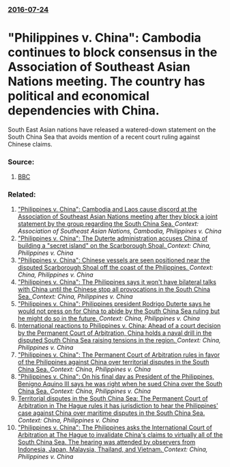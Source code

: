 ### [2016-07-24](/news/2016/07/24/index.md)

# "Philippines v. China": Cambodia continues to block consensus in the Association of Southeast Asian Nations meeting. The country has political and economical dependencies with China. 

South East Asian nations have released a watered-down statement on the South China Sea that avoids mention of a recent court ruling against Chinese claims.


### Source:

1. [BBC](http://www.bbc.com/news/world-asia-36878995)

### Related:

1. ["Philippines v. China": Cambodia and Laos cause discord at the Association of Southeast Asian Nations meeting after they block a joint statement by the group regarding the South China Sea. ](/news/2016/07/23/philippines-v-china-cambodia-and-laos-cause-discord-at-the-association-of-southeast-asian-nations-meeting-after-they-block-a-joint-state.md) _Context: Association of Southeast Asian Nations, Cambodia, Philippines v. China_
2. ["Philippines v. China": The Duterte administration accuses China of building a "secret island" on the Scarborough Shoal. ](/news/2016/09/7/philippines-v-china-the-duterte-administration-accuses-china-of-building-a-secret-island-on-the-scarborough-shoal.md) _Context: China, Philippines v. China_
3. ["Philippines v. China": Chinese vessels are seen positioned near the disputed Scarborough Shoal off the coast of the Philippines. ](/news/2016/09/5/philippines-v-china-chinese-vessels-are-seen-positioned-near-the-disputed-scarborough-shoal-off-the-coast-of-the-philippines.md) _Context: China, Philippines v. China_
4. ["Philippines v. China": The Philippines says it won't have bilateral talks with China until the Chinese stop all provocations in the South China Sea. ](/news/2016/08/31/philippines-v-china-the-philippines-says-it-won-t-have-bilateral-talks-with-china-until-the-chinese-stop-all-provocations-in-the-south-c.md) _Context: China, Philippines v. China_
5. ["Philippines v. China": Philippines president Rodrigo Duterte says he would not press on for China to abide by the South China Sea ruling but he might do so in the future. ](/news/2016/08/30/philippines-v-china-philippines-president-rodrigo-duterte-says-he-would-not-press-on-for-china-to-abide-by-the-south-china-sea-ruling-bu.md) _Context: China, Philippines v. China_
6. [International reactions to Philippines v. China: Ahead of a court decision by the Permanent Court of Arbitration, China holds a naval drill in the disputed South China Sea raising tensions in the region. ](/news/2016/07/9/international-reactions-to-philippines-v-china-ahead-of-a-court-decision-by-the-permanent-court-of-arbitration-china-holds-a-naval-drill.md) _Context: China, Philippines v. China_
7. ["Philippines v. China": The Permanent Court of Arbitration rules in favor of the Philippines against China over territorial disputes in the South China Sea. ](/news/2016/07/12/philippines-v-china-the-permanent-court-of-arbitration-rules-in-favor-of-the-philippines-against-china-over-territorial-disputes-in-the.md) _Context: China, Philippines v. China_
8. ["Philippines v. China": On his final day as President of the Philippines, Benigno Aquino III says he was right when he sued China over the South China Sea. ](/news/2016/06/29/philippines-v-china-on-his-final-day-as-president-of-the-philippines-benigno-aquino-iii-says-he-was-right-when-he-sued-china-over-the-s.md) _Context: China, Philippines v. China_
9. [Territorial disputes in the South China Sea: The Permanent Court of Arbitration in The Hague rules it has jurisdiction to hear the Philippines' case against China over maritime disputes in the South China Sea. ](/news/2015/10/30/territorial-disputes-in-the-south-china-sea-the-permanent-court-of-arbitration-in-the-hague-rules-it-has-jurisdiction-to-hear-the-philippin.md) _Context: China, Philippines v. China_
10. ["Philippines v. China": The Philippines asks the International Court of Arbitration at The Hague to invalidate China's claims to virtually all of the South China Sea. The hearing was attended by observers from Indonesia, Japan, Malaysia, Thailand, and Vietnam. ](/news/2015/07/9/philippines-v-china-the-philippines-asks-the-international-court-of-arbitration-at-the-hague-to-invalidate-china-s-claims-to-virtually-a.md) _Context: China, Philippines v. China_
